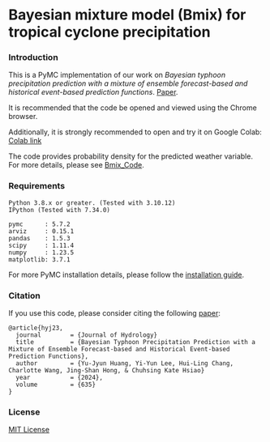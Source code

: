 # Bayesian mixture model (Bmix) for tropical cyclone precipitation

### Introduction

This is a PyMC implementation of our work on *Bayesian typhoon precipitation prediction with a mixture of ensemble forecast-based and historical event-based prediction functions*. [Paper](https://doi.org/10.1016/j.jhydrol.2024.131176).

It is recommended that the code be opened and viewed using the Chrome browser.

Additionally, it is strongly recommended to open and try it on Google Colab: [Colab link](https://colab.research.google.com/drive/1gVprj2XB4SsrigfRp5uobZmKFVx5VNOa?usp=drive_link)

The code provides probability density for the predicted weather variable. For more details, please see [Bmix_Code](https://github.com/yvminyni/Bmix/blob/main/Bmix_Code_notebook.ipynb).


### Requirements
```
Python 3.8.x or greater. (Tested with 3.10.12)
IPython (Tested with 7.34.0)

pymc      : 5.7.2
arviz     : 0.15.1
pandas    : 1.5.3
scipy     : 1.11.4
numpy     : 1.23.5
matplotlib: 3.7.1

```

For more PyMC installation details, please follow the [installation guide](https://www.pymc.io/projects/docs/en/stable/installation.html).


### Citation
If you use this code, please consider citing the following [paper](https://doi.org/10.1016/j.jhydrol.2024.131176):

	@article{hyj23,  
	  journal        = {Journal of Hydrology}  
	  title          = {Bayesian Typhoon Precipitation Prediction with a Mixture of Ensemble Forecast-based and Historical Event-based Prediction Functions},
	  author         = {Yu-Jyun Huang, Yi-Yun Lee, Hui-Ling Chang, Charlotte Wang, Jing-Shan Hong, & Chuhsing Kate Hsiao}
	  year           = {2024},
	  volume         = {635}
	}
 <!--Huang Yu-Jyun 2024 -->    <!--{Journal of Hydrology},-->

### License

[MIT License](https://github.com/yvminyni/Bmix/blob/main/LICENSE)
